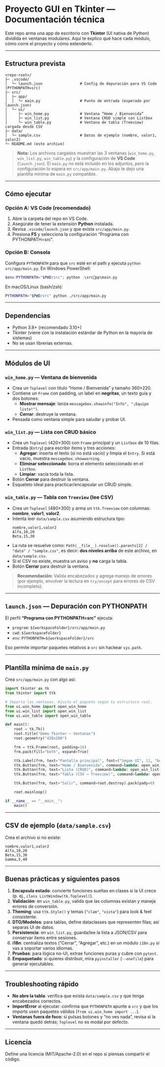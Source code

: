 # Proyecto GUI en Tkinter — Documentación técnica

Este repo arma una app de escritorio con **Tkinter** (UI nativa de Python) dividida en ventanas modulares. Aquí te explico qué hace cada módulo, cómo corre el proyecto y cómo extenderlo.

---

## Estructura prevista

```
<repo-root>/
├─ .vscode/
│  └─ launch.json                 # Config de depuración para VS Code (PYTHONPATH=src)
├─ src/
│  ├─ app/
│  │  └─ main.py                  # Punto de entrada (esperado por launch.json)
│  └─ ui/
│     ├─ win_home.py              # Ventana “Home / Bienvenida”
│     ├─ win_list.py              # Ventana CRUD simple con Listbox
│     └─ win_table.py             # Ventana de tabla (Treeview) cargada desde CSV
├─ data/
│  └─ sample.csv                  # Datos de ejemplo (nombre, valor1, valor2)
└─ README.md (este archivo)
```

> **Nota:** Los archivos cargados muestran las 3 ventanas (`win_home.py`, `win_list.py`, `win_table.py`) y la configuración de **VS Code** (`launch.json`). El `main.py` no está incluido en los adjuntos, pero la configuración lo espera en `src/app/main.py`. Abajo te dejo una plantilla mínima de `main.py` compatible.

---

## Cómo ejecutar

### Opción A: VS Code (recomendado)
1. Abre la carpeta del repo en VS Code.
2. Asegúrate de tener la extensión **Python** instalada.
3. Revisa `.vscode/launch.json` y que exista `src/app/main.py`.
4. Presiona **F5** y selecciona la configuración “Programa con PYTHONPATH=src”.

### Opción B: Consola
Configura `PYTHONPATH` para que `src` esté en el path y ejecuta `python src/app/main.py`.
En Windows PowerShell:
```powershell
$env:PYTHONPATH="$PWD/src"; python .\srcpp\main.py
```
En macOS/Linux (bash/zsh):
```bash
PYTHONPATH="$PWD/src" python ./src/app/main.py
```

---

## Dependencias

- Python 3.8+ (recomendado 3.10+)
- Tkinter (viene con la instalación estándar de Python en la mayoría de sistemas)
- No se usan librerías externas.

---

## Módulos de UI

### `win_home.py` — Ventana de bienvenida
- Crea un `Toplevel` con título “Home / Bienvenida” y tamaño 360×220.
- Contiene un `Frame` con padding, un label en **negritas**, un texto guía y dos botones:
  - **Mostrar mensaje**: lanza `messagebox.showinfo("Info", "¡Equipo listo!")`.
  - **Cerrar**: destruye la ventana.
- Pensada como ventana simple para saludar y probar UI.

### `win_list.py` — Lista con CRUD básico
- Crea un `Toplevel` (420×300) con `Frame` principal y un `Listbox` de 10 filas.
- Entrada (`Entry`) para escribir ítems y tres acciones:
  - **Agregar**: inserta el texto (si no está vacío) y limpia el `Entry`. Si está vacío, muestra `messagebox.showwarning`.
  - **Eliminar seleccionado**: borra el elemento seleccionado en el `Listbox`.
  - **Limpiar**: vacía toda la lista.
- Botón **Cerrar** para destruir la ventana.
- Esqueleto ideal para practicar/encapsular un CRUD simple.

### `win_table.py` — Tabla con `Treeview` (lee CSV)
- Crea un `Toplevel` (480×300) y arma un `ttk.Treeview` con columnas: **nombre**, **valor1**, **valor2**.
- Intenta leer `data/sample.csv` asumiendo estructura tipo:
  ```csv
  nombre,valor1,valor2
  Alfa,10,20
  Beta,15,30
  ```
- La ruta se resuelve como: `Path(__file__).resolve().parents[2] / "data" / "sample.csv"`,
  es decir: **dos niveles arriba** de este archivo, en `data/sample.csv`.
- Si el CSV no existe, muestra un aviso y **no** carga la tabla.
- Botón **Cerrar** para destruir la ventana.

> **Recomendación:** Valida encabezados y agrega manejo de errores (por ejemplo, envolver la lectura en `try/except` para errores de CSV incompleto).

---

## `launch.json` — Depuración con PYTHONPATH

El perfil **“Programa con PYTHONPATH=src”** ejecuta:
- `program`: `${workspaceFolder}/src/app/main.py`
- `cwd`: `${workspaceFolder}`
- `env`: `PYTHONPATH=${workspaceFolder}/src`

Eso permite importar paquetes relativos a `src` sin hackear `sys.path`.

---

## Plantilla mínima de `main.py`

Crea `src/app/main.py` con algo así:

```python
import tkinter as tk
from tkinter import ttk

# Importa las ventanas. Ajusta el paquete según tu estructura real.
from ui.win_home import open_win_home
from ui.win_list import open_win_list
from ui.win_table import open_win_table

def main():
    root = tk.Tk()
    root.title("Demo Tkinter – Ventanas")
    root.geometry("420x280")

    frm = ttk.Frame(root, padding=16)
    frm.pack(fill="both", expand=True)

    ttk.Label(frm, text="Pantalla principal", font=("Segoe UI", 12, "bold")).pack(pady=(0, 8))
    ttk.Button(frm, text="Home / Bienvenida", command=lambda: open_win_home(root)).pack(fill="x", pady=4)
    ttk.Button(frm, text="Lista (CRUD)", command=lambda: open_win_list(root)).pack(fill="x", pady=4)
    ttk.Button(frm, text="Tabla (CSV → Treeview)", command=lambda: open_win_table(root)).pack(fill="x", pady=4)

    ttk.Button(frm, text="Salir", command=root.destroy).pack(pady=8)

    root.mainloop()

if __name__ == "__main__":
    main()
```

---

## CSV de ejemplo (`data/sample.csv`)

Crea el archivo si no existe:
```csv
nombre,valor1,valor2
Alfa,10,20
Beta,15,30
Gamma,5,40
```

---

## Buenas prácticas y siguientes pasos

1. **Encapsula estado**: convierte funciones sueltas en clases si la UI crece (p. ej., `class ListWindow(tk.Toplevel)`).
2. **Validación**: en `win_table.py`, valida que las columnas existan y maneja errores de conversión.
3. **Theming**: usa `ttk.Style()` y temas (`"clam"`, `"vista"`) para look & feel consistente.
4. **DTO/Modelos**: para tablas, define dataclasses que representen filas; así separas UI de datos.
5. **Persistencia**: en `win_list.py`, guarda/lee la lista a JSON/CSV para conservar ítems entre sesiones.
6. **i18n**: centraliza textos (“Cerrar”, “Agregar”, etc.) en un módulo `i18n.py` si vas a soportar varios idiomas.
7. **Pruebas**: para lógica no-UI, extrae funciones puras y cubre con `pytest`.
8. **Empaquetado**: si quieres distribuir, mira `pyinstaller` (`--onefile`) para generar ejecutables.

---

## Troubleshooting rápido

- **No abre la tabla**: verifica que exista `data/sample.csv` y que tenga encabezados correctos.
- **ImportError** al ejecutar: confirma que `PYTHONPATH` apunte a `src` y que los imports usen paquetes válidos (`from ui.win_home import ...`). 
- **Ventanas fuera de foco**: si pulsas botones y “no ves nada”, revisa si la ventana quedó detrás; `Toplevel` no es modal por defecto.

---

## Licencia
Define una licencia (MIT/Apache-2.0) en el repo si piensas compartir el código.

